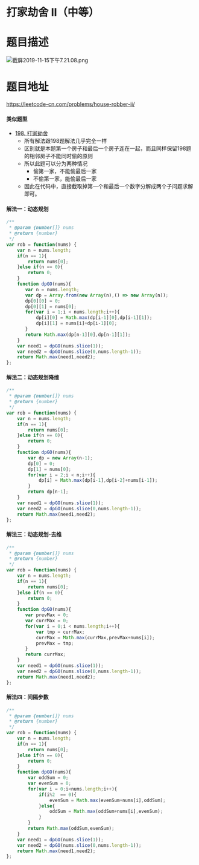 # 打家劫舍 II（中等）
# 题目描述
![截屏2019-11-15下午7.21.08.png](https://pic.leetcode-cn.com/20fef5818b951b5fd4deb0641303db111d6d85d0b79bea23a3481cf25917e396-%E6%88%AA%E5%B1%8F2019-11-15%E4%B8%8B%E5%8D%887.21.08.png)
# 题目地址
<https://leetcode-cn.com/problems/house-robber-ii/>
#### 类似题型
+ [198. 打家劫舍](https://leetcode-cn.com/problems/house-robber/solution/198-da-jia-jie-she-by-alexer-660/)
  + 所有解法跟198题解法几乎完全一样
  + 区别就是本题第一个房子和最后一个房子连在一起，而且同样保留198题的相邻房子不能同时偷的原则
  + 所以此题可以分为两种情况
    + 偷第一家，不能偷最后一家
    + 不偷第一家，能偷最后一家
  + 因此在代码中，直接截取掉第一个和最后一个数字分解成两个子问题求解即可。
#### 解法一：动态规划
```javascript
/**
 * @param {number[]} nums
 * @return {number}
 */
var rob = function(nums) {
    var n = nums.length;
    if(n == 1){
        return nums[0];
    }else if(n == 0){
        return 0;
    }
    function dpGO(nums){
       var n = nums.length;
       var dp = Array.from(new Array(n),() => new Array(n));
       dp[0][0] = 0;
       dp[0][1] = nums[0];
       for(var i = 1;i < nums.length;i++){
           dp[i][0] = Math.max(dp[i-1][0],dp[i-1][1]);
           dp[i][1] = nums[i]+dp[i-1][0];
       }
       return Math.max(dp[n-1][0],dp[n-1][1]);
    }
    var need1 = dpGO(nums.slice(1));
    var need2 = dpGO(nums.slice(0,nums.length-1));
    return Math.max(need1,need2);
};
```
#### 解法二：动态规划降维
```javascript
/**
 * @param {number[]} nums
 * @return {number}
 */
var rob = function(nums) {
    var n = nums.length;
    if(n == 1){
        return nums[0];
    }else if(n == 0){
        return 0;
    }
    function dpGO(nums){
        var dp = new Array(n-1);
        dp[0] = 0;
        dp[1] = nums[0];
        for(var i = 2;i < n;i++){
            dp[i] = Math.max(dp[i-1],dp[i-2]+nums[i-1]);
        }
        return dp[n-1];
    }
    var need1 = dpGO(nums.slice(1));
    var need2 = dpGO(nums.slice(0,nums.length-1));
    return Math.max(need1,need2);
};
```
#### 解法三：动态规划-去维
```javascript
/**
 * @param {number[]} nums
 * @return {number}
 */
var rob = function(nums) {
    var n = nums.length;
    if(n == 1){
        return nums[0];
    }else if(n == 0){
        return 0;
    }
    function dpGO(nums){
       var prevMax = 0;
       var currMax = 0;
       for(var i = 0;i < nums.length;i++){
           var tmp = currMax;
           currMax = Math.max(currMax,prevMax+nums[i]);
           prevMax = tmp;
       }
       return currMax;
    }
    var need1 = dpGO(nums.slice(1));
    var need2 = dpGO(nums.slice(0,nums.length-1));
    return Math.max(need1,need2);
};
```
#### 解法四：间隔步数
```javascript
/**
 * @param {number[]} nums
 * @return {number}
 */
var rob = function(nums) {
    var n = nums.length;
    if(n == 1){
        return nums[0];
    }else if(n == 0){
        return 0;
    }
    function dpGO(nums){
        var oddSum = 0;
        var evenSum = 0;
        for(var i = 0;i<nums.length;i++){
            if(i%2  == 0){
                evenSum = Math.max(evenSum+nums[i],oddSum);
            }else{
                oddSum = Math.max(oddSum+nums[i],evenSum);
            }
        }
        return Math.max(oddSum,evenSum);
    }
    var need1 = dpGO(nums.slice(1));
    var need2 = dpGO(nums.slice(0,nums.length-1));
    return Math.max(need1,need2);
};
```